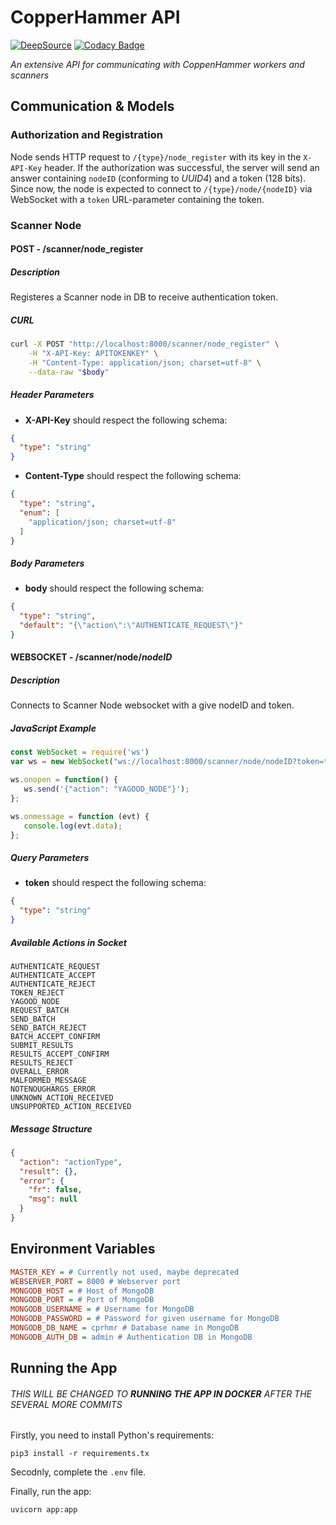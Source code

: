 # CopperHammer API

[![DeepSource](https://deepsource.io/gh/copper-hammer/copperhammer-api.svg/?label=active+issues&show_trend=true&token=4R7tABa0hLEft0oP1VCV4xmj)](https://deepsource.io/gh/copper-hammer/copperhammer-api/?ref=repository-badge)
[![Codacy Badge](https://app.codacy.com/project/badge/Grade/6411cdbfd17b49bb8d25355a07ce30ca)](https://www.codacy.com?utm_source=github.com&amp;utm_medium=referral&amp;utm_content=copper-hammer/copperhammer-api&amp;utm_campaign=Badge_Grade)

*An extensive API for communicating with CoppenHammer workers and scanners*

## Communication & Models

### Authorization and Registration

Node sends HTTP request to `/{type}/node_register` with its key in the `X-API-Key` header. If the authorization was successful, the server will send an answer containing `nodeID` (conforming to *UUID4*) and a token (128 bits). Since now, the node is expected to connect to `/{type}/node/{nodeID}` via WebSocket with a `token` URL-parameter containing the token.

### Scanner Node

#### **POST** - /scanner/node_register

##### Description

Registeres a Scanner node in DB to receive authentication token.

##### CURL

```sh
curl -X POST "http://localhost:8000/scanner/node_register" \
    -H "X-API-Key: APITOKENKEY" \
    -H "Content-Type: application/json; charset=utf-8" \
    --data-raw "$body"
```

##### Header Parameters

- **X-API-Key** should respect the following schema:

```json
{
  "type": "string"
}
```
- **Content-Type** should respect the following schema:

```json
{
  "type": "string",
  "enum": [
    "application/json; charset=utf-8"
  ]
}
```

##### Body Parameters

- **body** should respect the following schema:

```json
{
  "type": "string",
  "default": "{\"action\":\"AUTHENTICATE_REQUEST\"}"
}
```

#### **WEBSOCKET** - /scanner/node/*nodeID*

##### Description
Connects to Scanner Node websocket with a give nodeID and token.

##### JavaScript Example

```javascript
const WebSocket = require('ws')
var ws = new WebSocket("ws://localhost:8000/scanner/node/nodeID?token=token");

ws.onopen = function() {
   ws.send('{"action": "YAGOOD_NODE"}');
};

ws.onmessage = function (evt) {
   console.log(evt.data);
};
```

##### Query Parameters

- **token** should respect the following schema:

```json
{
  "type": "string"
}
```

##### **Available Actions in Socket**

```
AUTHENTICATE_REQUEST
AUTHENTICATE_ACCEPT
AUTHENTICATE_REJECT
TOKEN_REJECT
YAGOOD_NODE
REQUEST_BATCH
SEND_BATCH
SEND_BATCH_REJECT
BATCH_ACCEPT_CONFIRM
SUBMIT_RESULTS
RESULTS_ACCEPT_CONFIRM
RESULTS_REJECT
OVERALL_ERROR
MALFORMED_MESSAGE
NOTENOUGHARGS_ERROR
UNKNOWN_ACTION_RECEIVED
UNSUPPORTED_ACTION_RECEIVED
```

##### Message Structure

```json
{
  "action": "actionType",
  "result": {},
  "error": {
    "fr": false,
    "msg": null
  }
}
```

## Environment Variables

```ini
MASTER_KEY = # Currently not used, maybe deprecated
WEBSERVER_PORT = 8000 # Webserver port
MONGODB_HOST = # Host of MongoDB
MONGODB_PORT = # Port of MongoDB
MONGODB_USERNAME = # Username for MongoDB
MONGODB_PASSWORD = # Password for given username for MongoDB 
MONGODB_DB_NAME = cprhmr # Database name in MongoDB
MONGODB_AUTH_DB = admin # Authentication DB in MongoDB
```

## Running the App

###### *THIS WILL BE CHANGED TO **RUNNING THE APP IN DOCKER** AFTER THE SEVERAL MORE COMMITS*

Firstly, you need to install Python's requirements:
```
pip3 install -r requirements.tx
```

Secodnly, complete the `.env` file.

Finally, run the app:
```
uvicorn app:app
```
